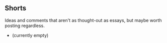 ## Shorts

Ideas and comments that aren't as thought-out as essays, but maybe worth posting regardless.

- (currently empty)
